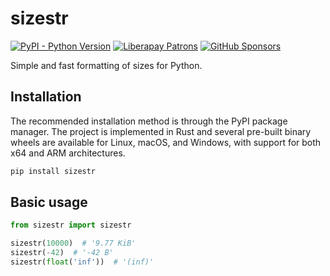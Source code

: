 # sizestr

[![PyPI - Python Version](https://shields.monicz.dev/pypi/pyversions/sizestr)](https://pypi.org/project/sizestr)
[![Liberapay Patrons](https://shields.monicz.dev/liberapay/patrons/Zaczero?logo=liberapay&label=Patrons)](https://liberapay.com/Zaczero/)
[![GitHub Sponsors](https://shields.monicz.dev/github/sponsors/Zaczero?logo=github&label=Sponsors&color=%23db61a2)](https://github.com/sponsors/Zaczero)

Simple and fast formatting of sizes for Python.

## Installation

The recommended installation method is through the PyPI package manager. The project is implemented in Rust and several pre-built binary wheels are available for Linux, macOS, and Windows, with support for both x64 and ARM architectures.

```sh
pip install sizestr
```

## Basic usage

```py
from sizestr import sizestr

sizestr(10000)  # '9.77 KiB'
sizestr(-42)  # '-42 B'
sizestr(float('inf'))  # '(inf)'
```
